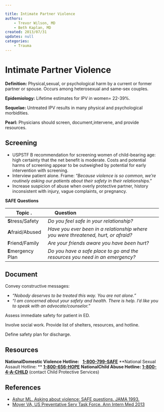 ```yaml
---

title: Intimate Partner Violence
authors:
    - Trevor Wilson, MD
    - Beth Kaplan, MD
created: 2013/07/31
updates: null
categories:
    - Trauma
---
```


# Intimate Partner Violence

**Definition:** Physical,sexual, or psychological harm by a current or former partner or spouse. Occurs among heterosexual and same-sex couples.

**Epidemiology:** Lifetime estimates for IPV in women= 22-39%.

**Sequelae:** Untreated IPV results in many physical and psychological morbidities. 

**Pearl:** Physicians should screen, document,intervene, and provide resources.

## Screening

-   USPSTF B recommendation for screening women of child-bearing age: high certainty that the net benefit is moderate. Costs and potential harms of screening appear to be outweighed by potential for early intervention with screening.
-   Interview patient alone. Frame: “_Because violence is so common, we’re routinely asking our patients about their safety in their relationships_.”
-   Increase suspicion of abuse when overly protective partner, history inconsistent with injury, vague complaints, or pregnancy.

**SAFE Questions**

| Topic .            |    Question                                                                        |
| ------------------ | ---------------------------------------------------------------------------------- |
| **S**tress/Safety  | _Do you feel safe in your relationship?_                                           |
| **A**fraid/Abused  | _Have you ever been in a relationship where you were threatened, hurt, or afraid?_ |
| **F**riend/Family  | _Are your friends aware you have been hurt?_                                       |
| **E**mergency Plan | _Do you have a safe place to go and the resources you need in an emergency?_       |

## Document

Convey constructive messages:

-   _“Nobody deserves to be treated this way. You are not alone.”_
-   _“I am concerned about your safety and health. There is help. I’d like you to speak with an advocate/counselor.”_

Assess immediate safety for patient in ED.

Involve social work. Provide list of shelters, resources, and hotline.

Define safety plan for discharge.

## Resources

**NationalDomestic Violence Hotline:**
  **[1-800-799-SAFE](tel:1-800-799-7233)**
**National Sexual Assault Hotline: **
**[1-800-656-HOPE](tel:1-800-656-4673)**
**NationalChild Abuse Hotline:**
**[1-800-4-A-CHILD](tel:1-800-4-2-24453)** (contact Child Protective Services)

## References

-   [Ashur ML. Asking about violence: SAFE questions. JAMA 1993.](http://www.ncbi.nlm.nih.gov/pubmed/?term=8479058)
-   [Moyer VA, US Preventative Serv Task Force. Ann Intern Med 2013](http://www.ncbi.nlm.nih.gov/pubmed/?term=23338828)
